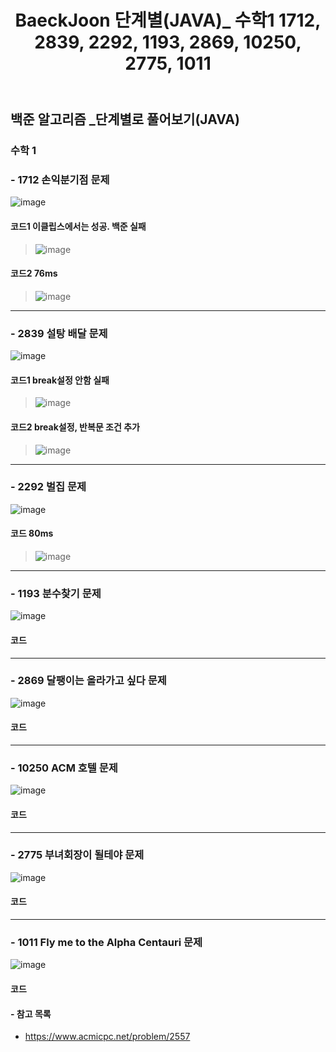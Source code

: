 ﻿---
layout: single
title: "BaeckJoon 단계별(JAVA)_ 수학1 1712, 2839, 2292, 1193, 2869, 10250, 2775, 1011"
read_time: true
categories: 
 - BaeckJoon 
tags: 
 - Algorithm
 - BaeckJoon 
last_modified_at: '2020-07-21 23:11:00 +0800'
toc: true
toc_sticky: true
toc_label: 목차
---
## 백준 알고리즘 _단계별로 풀어보기(JAVA)
### 수학 1 
### - 1712 손익분기점 문제
![image](https://user-images.githubusercontent.com/66898243/87558442-12537280-c6f4-11ea-8acc-91451a4199ed.png)

#### 코드1 이클립스에서는 성공. 백준 실패
>  ![image](https://user-images.githubusercontent.com/66898243/87877889-e568cd80-ca1b-11ea-9c2c-98082a6171a5.png)

#### 코드2 76ms
>  ![image](https://user-images.githubusercontent.com/66898243/87877864-c1a58780-ca1b-11ea-9ceb-9db732943a7a.png)

***
### - 2839 설탕 배달 문제
![image](https://user-images.githubusercontent.com/66898243/87558524-27c89c80-c6f4-11ea-9ff0-460c567801bd.png)

#### 코드1 break설정 안함 실패
>  ![image](https://user-images.githubusercontent.com/66898243/88062477-da40a980-cba3-11ea-8c96-d079eccdb4d7.png)

#### 코드2 break설정, 반복문 조건 추가
>  ![image](https://user-images.githubusercontent.com/66898243/88063471-0577c880-cba5-11ea-8b2c-d6d0d7c3943b.png)

***
### - 2292 벌집 문제
![image](https://user-images.githubusercontent.com/66898243/87558618-475fc500-c6f4-11ea-9abd-6a3ea07f88b4.png)

#### 코드 80ms
>  ![image](https://user-images.githubusercontent.com/66898243/88227135-1b21e680-cca8-11ea-8b5f-19c03d89cc7d.png)

***
### - 1193 분수찾기 문제
![image](https://user-images.githubusercontent.com/66898243/87558751-6b230b00-c6f4-11ea-982a-bf34c1a5f5e2.png)

#### 코드
>  

***
### - 2869 달팽이는 올라가고 싶다 문제
![image](https://user-images.githubusercontent.com/66898243/87558804-7bd38100-c6f4-11ea-9080-0c221c1529ad.png)

#### 코드
>  

***
### - 10250 ACM 호텔 문제
![image](https://user-images.githubusercontent.com/66898243/87559219-f8665f80-c6f4-11ea-8c88-f16a63847960.png)

#### 코드
>  

***
### - 2775 부녀회장이 될테야 문제
![image](https://user-images.githubusercontent.com/66898243/87559328-1fbd2c80-c6f5-11ea-9688-4e1173f488fa.png)

#### 코드
>  

***
### - 1011 Fly me to the Alpha Centauri 문제
![image](https://user-images.githubusercontent.com/66898243/87559535-61e66e00-c6f5-11ea-9aae-2f42f56ac02a.png)

#### 코드
>  

#### - 참고 목록
- https://www.acmicpc.net/problem/2557
